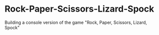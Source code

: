 # Rock-Paper-Scissors-Lizard-Spock
Building a console version of the game "Rock, Paper, Scissors, Lizard, Spock"
